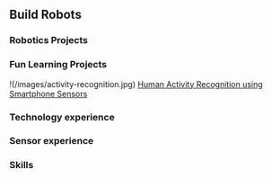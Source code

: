 ## Build Robots


### Robotics Projects

### Fun Learning Projects

!(/images/activity-recognition.jpg)
[Human Activity Recognition using Smartphone Sensors](https://github.com/buildrobots/funProjects)

### Technology experience

### Sensor experience

### Skills
